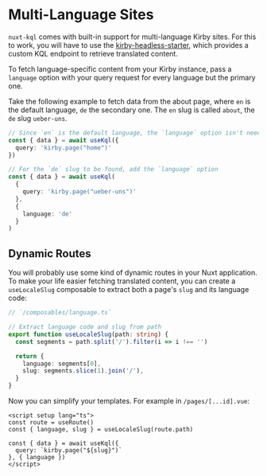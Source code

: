 # Multi-Language Sites

`nuxt-kql` comes with built-in support for multi-language Kirby sites. For this to work, you will have to use the [kirby-headless-starter](https://github.com/johannschopplich/kirby-headless-starter), which provides a custom KQL endpoint to retrieve translated content.

To fetch language-specific content from your Kirby instance, pass a `language` option with your query request for every language but the primary one.

Take the following example to fetch data from the about page, where `en` is the default language, `de` the secondary one. The `en` slug is called `about`, the `de` slug `ueber-uns`.

```ts
// Since `en` is the default language, the `language` option isn't needed
const { data } = await useKql({
  query: 'kirby.page("home")'
})

// For the `de` slug to be found, add the `language` option
const { data } = await useKql(
  {
    query: 'kirby.page("ueber-uns")'
  },
  {
    language: 'de'
  }
)
```

## Dynamic Routes

You will probably use some kind of dynamic routes in your Nuxt application. To make your life easier fetching translated content, you can create a `useLocaleSlug` composable to extract both a page's `slug` and its language code:

```ts
// `/composables/language.ts`

// Extract language code and slug from path
export function useLocaleSlug(path: string) {
  const segments = path.split('/').filter(i => i !== '')

  return {
    language: segments[0],
    slug: segments.slice(1).join('/'),
  }
}
```

Now you can simplify your templates. For example in `/pages/[...id].vue`:

```vue
<script setup lang="ts">
const route = useRoute()
const { language, slug } = useLocaleSlug(route.path)

const { data } = await useKql({
  query: `kirby.page("${slug}")`
}, { language })
</script>
```
